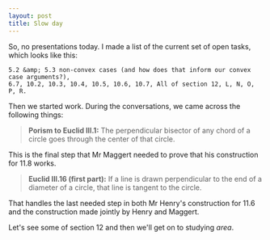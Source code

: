 ```yaml
---
layout: post
title: Slow day
---
```


So, no presentations today. I made a list of the current set of open tasks, which looks
like this:

    5.2 &amp; 5.3 non-convex cases (and how does that inform our convex case arguments?),
    6.7, 10.2, 10.3, 10.4, 10.5, 10.6, 10.7, All of section 12, L, N, O, P, R.

Then we started work. During the conversations, we came across the following things:

> **Porism to Euclid III.1:** The perpendicular bisector of any chord of a circle
> goes through the center of that circle.

This is the final step that Mr Maggert needed to prove that his construction for
11.8 works.

> **Euclid III.16 (first part):** If a line is drawn perpendicular to the end of a
> diameter of a circle, that line is tangent to the circle.

That handles the last needed step in both Mr Henry's construction for 11.6 and the
construction made jointly by Henry and Maggert.

Let's see some of section 12 and then we'll get on to studying _area_.
